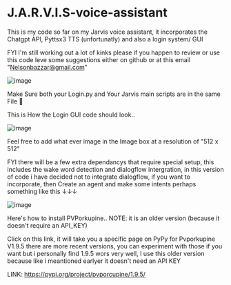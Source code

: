 # J.A.R.V.I.S-voice-assistant
This is my code so far on my Jarvis voice assistant, it incorporates the Chatgpt API, Pyttsx3 TTS (unfortunatly) and also a login system/ GUI 

FYI I'm still working out a lot of kinks please if you happen to review or use this code leve some suggestions either on github or at this email "Nelsonbazzar@gmail.com"

![image](https://github.com/offEVO/J.A.R.V.I.S-voice-assistant/assets/140699812/22cbb022-eeca-45e1-92e7-7088d6b0b29e)

Make Sure both your Login.py and Your Jarvis main scripts are in the same File 📂

This is How the Login GUI code should look.. 

![image](https://github.com/offEVO/J.A.R.V.I.S-voice-assistant/assets/140699812/bb60f315-a03b-4faf-87a1-ac5b85b1e54d)

Feel free to add what ever image in the Image box at a resolution of "512 x 512"

FYI there will be a few extra dependancys that require special setup, this includes the wake word detection and dialogflow intergration, in this version of code i have decided not to integrate dialogflow, if you want to incorporate, then Create an agent and make some intents perhaps something like this ↓↓↓

![image](https://github.com/offEVO/J.A.R.V.I.S-voice-assistant/assets/140699812/61fc5b67-9284-4bc4-964d-6e6054d948f2)

Here's how to install PVPorkupine..
NOTE: it is an older version (because it doesn't require an API_KEY)


Click on this link, it will take you a specific page on PyPy for Pvporkupine V1.9.5 there are more recent versions, you can experiment with those if you want but i personally find 1.9.5 wors very well, I use this older version because like i meantioned earlyer it doesn't need an API KEY

LINK: https://pypi.org/project/pvporcupine/1.9.5/
